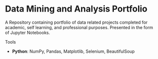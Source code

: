 # Data Mining and Analysis Portfolio
A Repository containing portfolio of data related projects completed for academic, self learning, and professional purposes. Presented in the form of Jupyter Notebooks.

Tools

- **Python**: NumPy, Pandas, Matplotlib, Selenium, BeautifulSoup
